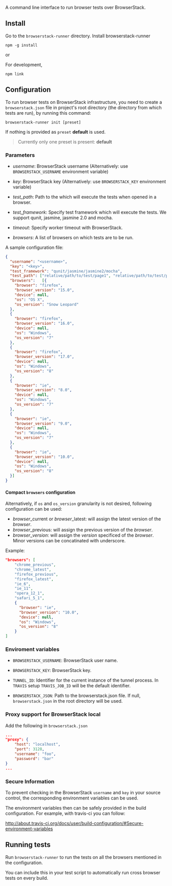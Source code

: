 A command line interface to run browser tests over BrowserStack.

## Install
Go to the `browserstack-runner` directory.
Install browserstack-runner

    npm -g install

or


For development,

    npm link

## Configuration
To run browser tests on BrowserStack infrastructure, you need to
create a `browserstack.json` file in project's root directory (the
directory from which tests are run), by running this command:

    browserstack-runner init [preset]

If nothing is provided as `preset` **default** is used.

> Currently only one preset is present: **default**

### Parameters

 - *username*: BrowserStack username
   (Alternatively: use `BROWSERSTACK_USERNAME` environment variable)

 - *key*: BrowserStack key
   (Alternatively: use `BROWSERSTACK_KEY` environment variable)

 - *test_path*: Path to the which will execute the tests when opened
   in a browser.

 - *test_framework*: Specify test framework which will execute the tests.
    We support qunit, jasmine, jasmine 2.0 and mocha.

 - *timeout*: Specify worker timeout with BrowserStack.

 - *browsers*: A list of browsers on which tests are to be run.

A sample configuration file:

```json
{
  "username": "<username>",
  "key": "<key>",
  "test_framework": "qunit/jasmine/jasmine2/mocha",
  "test_path": ["relative/path/to/test/page1", "relative/path/to/test/page2"],
  "browsers":   [{
    "browser": "firefox",
    "browser_version": "15.0",
    "device": null,
    "os": "OS X",
    "os_version": "Snow Leopard"
  },
  {
    "browser": "firefox",
    "browser_version": "16.0",
    "device": null,
    "os": "Windows",
    "os_version": "7"
  },
  {
    "browser": "firefox",
    "browser_version": "17.0",
    "device": null,
    "os": "Windows",
    "os_version": "8"
  },
  {
    "browser": "ie",
    "browser_version": "8.0",
    "device": null,
    "os": "Windows",
    "os_version": "7"
  },
  {
    "browser": "ie",
    "browser_version": "9.0",
    "device": null,
    "os": "Windows",
    "os_version": "7"
  },
  {
    "browser": "ie",
    "browser_version": "10.0",
    "device": null,
    "os": "Windows",
    "os_version": "8"
  }]
}
```

#### Compact `browsers` configuration

Alternatively, if `os` and `os_version` granularity is not desired, following configuration can be used:
- *browser*_current or *browser*_latest: will assign the latest version of the *browser*.
- *browser*_previous: will assign the previous version of the *browser*.
- *browser*_*version*: will assign the *version* specificed of the *browser*. Minor versions can be concatinated with underscore.

Example:
```json
"browsers": [
    "chrome_previous",
    "chrome_latest",
    "firefox_previous",
    "firefox_latest",
    "ie_6",
    "ie_11",
    "opera_12_1",
    "safari_5_1",
    {
      "browser": "ie",
      "browser_version": "10.0",
      "device": null,
      "os": "Windows",
      "os_version": "8"
    }
]
```

### Enviroment variables

* `BROWSERSTACK_USERNAME`:
BrowserStack user name.

* `BROWSERSTACK_KEY`:
BrowserStack key.

* `TUNNEL_ID`:
Identifier for the current instance of the tunnel process. In `TRAVIS` setup `TRAVIS_JOB_ID` will be the default identifier.

* `BROWSERSTACK_JSON`:
Path to the browserstack.json file. If null, `browserstack.json` in the root directory will be used.

### Proxy support for BrowserStack local
Add the following in `browserstack.json`
```json
...
"proxy": {
    "host": "localhost",
    "port": 3128,
    "username": "foo",
    "password": "bar"
}
...
```

### Secure Information

To prevent checking in the BrowserStack `username` and `key` in your
source control, the corresponding environment variables can be used.

The environment variables then can be safely provided in the build
configuration. For example, with travis-ci you can follow:

http://about.travis-ci.org/docs/user/build-configuration/#Secure-environment-variables

## Running tests
Run `browserstack-runner` to run the tests on all the browsers mentioned
in the configuration.

You can include this in your test script to automatically run cross
browser tests on every build.
